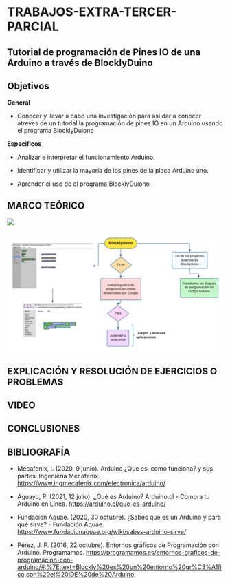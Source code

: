 # TRABAJOS-EXTRA-TERCER-PARCIAL



## Tutorial de programación de Pines IO de una Arduino a través de BlocklyDuino


## Objetivos

**General**

  - Conocer y llevar a cabo una investigación para así dar a conocer atreves de un tutorial la programación de pines IO en un Arduino usando el programa BlocklyDuiono 


**Especificos**

- Analizar e interpretar el funcionamiento  Arduino.

- Identificar y utilizar la mayoría de los pines de la placa Arduino uno.

- Aprender el uso de el programa BlocklyDuiono 


## MARCO TEÓRICO

![](https://github.com/bonacimba/TRABAJOS-EXTRA-TERCER-PARCIAL/blob/main/IMG%20BN/Diagrama%20en%20blanco%20-%20P%C3%A1gina%201%20(3).png)

![](https://github.com/bonacimba/TRABAJOS-EXTRA-TERCER-PARCIAL/blob/main/IMG%20BN/Diagrama%20en%20blanco%20(21).png)


## EXPLICACIÓN Y RESOLUCIÓN DE EJERCICIOS O PROBLEMAS

## VIDEO


## CONCLUSIONES

## BIBLIOGRAFÍA
 - Mecafenix, I. (2020, 9 junio). Arduino ¿Que es, como funciona? y sus partes. Ingeniería Mecafenix. https://www.ingmecafenix.com/electronica/arduino/
 
 - Aguayo, P. (2021, 12 julio). ¿Qué es Arduino? Arduino.cl - Compra tu Arduino en Línea. https://arduino.cl/que-es-arduino/
 
 - Fundación Aquae. (2020, 30 octubre). ¿Sabes qué es un Arduino y para qué sirve? - Fundación Aquae. https://www.fundacionaquae.org/wiki/sabes-arduino-sirve/
 
- Pérez, J. P. (2016, 22 octubre). Entornos gráficos de Programación con Arduino. Programamos. https://programamos.es/entornos-graficos-de-programacion-con-arduino/#:%7E:text=Blockly%20es%20un%20entorno%20gr%C3%A1fico,con%20el%20IDE%20de%20Arduino.




